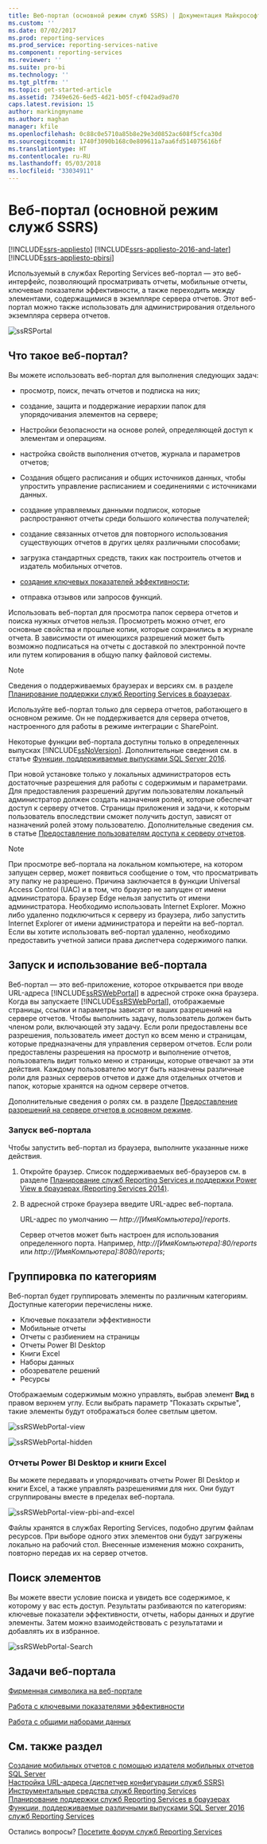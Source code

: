 ```yaml
---
title: Веб-портал (основной режим служб SSRS) | Документация Майкрософт
ms.custom: ''
ms.date: 07/02/2017
ms.prod: reporting-services
ms.prod_service: reporting-services-native
ms.component: reporting-services
ms.reviewer: ''
ms.suite: pro-bi
ms.technology: ''
ms.tgt_pltfrm: ''
ms.topic: get-started-article
ms.assetid: 7349e626-6ed5-4d21-b05f-cf042ad9ad70
caps.latest.revision: 15
author: markingmyname
ms.author: maghan
manager: kfile
ms.openlocfilehash: 0c88c0e5710a85b8e29e3d0852ac608f5cfca30d
ms.sourcegitcommit: 1740f3090b168c0e809611a7aa6fd514075616bf
ms.translationtype: HT
ms.contentlocale: ru-RU
ms.lasthandoff: 05/03/2018
ms.locfileid: "33034911"
---
```

# <a name="web-portal-ssrs-native-mode"></a>Веб-портал (основной режим служб SSRS)

[!INCLUDE[ssrs-appliesto](../includes/ssrs-appliesto.md)] [!INCLUDE[ssrs-appliesto-2016-and-later](../includes/ssrs-appliesto-2016-and-later.md)] [!INCLUDE[ssrs-appliesto-pbirsi](../includes/ssrs-appliesto-pbirs.md)]

Используемый в службах Reporting Services веб-портал — это веб-интерфейс, позволяющий просматривать отчеты, мобильные отчеты, ключевые показатели эффективности, а также переходить между элементами, содержащимися в экземпляре сервера отчетов. Этот веб-портал можно также использовать для администрирования отдельного экземпляра сервера отчетов.

![ssRSPortal](../reporting-services/media/ssrsportal.png)

## <a name="what-is-the-web-portal"></a>Что такое веб-портал?

Вы можете использовать веб-портал для выполнения следующих задач:

- просмотр, поиск, печать отчетов и подписка на них;

- создание, защита и поддержание иерархии папок для упорядочивания элементов на сервере;

- Настройки безопасности на основе ролей, определяющей доступ к элементам и операциям.

- настройка свойств выполнения отчетов, журнала и параметров отчетов;

- Создания общего расписания и общих источников данных, чтобы упростить управление расписанием и соединениями с источниками данных.

- создание управляемых данными подписок, которые распространяют отчеты среди большого количества получателей;

- создание связанных отчетов для повторного использования существующих отчетов в других целях различными способами;

- загрузка стандартных средств, таких как построитель отчетов и издатель мобильных отчетов.

- [создание ключевых показателей эффективности](../reporting-services/working-with-kpis-in-reporting-services.md);

- отправка отзывов или запросов функций.

Использовать веб-портал для просмотра папок сервера отчетов и поиска нужных отчетов нельзя. Просмотреть можно отчет, его основные свойства и прошлые копии, которые сохранились в журнале отчета. В зависимости от имеющихся разрешений может быть возможно подписаться на отчеты с доставкой по электронной почте или путем копирования в общую папку файловой системы.

> [!NOTE]
> Сведения о поддерживаемых браузерах и версиях см. в разделе [Планирование поддержки служб Reporting Services в браузерах](../reporting-services/browser-support-for-reporting-services-and-power-view.md).

Используйте веб-портал только для сервера отчетов, работающего в основном режиме. Он не поддерживается для сервера отчетов, настроенного для работы в режиме интеграции с SharePoint.

Некоторые функции веб-портала доступны только в определенных выпусках [!INCLUDE[ssNoVersion](../includes/ssnoversion.md)]. Дополнительные сведения см. в статье [Функции, поддерживаемые выпусками SQL Server 2016](../reporting-services/reporting-services-features-supported-by-the-editions-of-sql-server-2016.md).

При новой установке только у локальных администраторов есть достаточные разрешения для работы с содержимым и параметрами. Для предоставления разрешений другим пользователям локальный администратор должен создать назначения ролей, которые обеспечат доступ к серверу отчетов. Страницы приложения и задачи, к которым пользователь впоследствии сможет получить доступ, зависят от назначений ролей этому пользователю. Дополнительные сведения см. в статье [Предоставление пользователям доступа к серверу отчетов](security/grant-user-access-to-a-report-server-report-manager.md).

> [!NOTE]
> При просмотре веб-портала на локальном компьютере, на котором запущен сервер, может появиться сообщение о том, что просматривать эту папку не разрешено. Причина заключается в функции Universal Access Control (UAC) и в том, что браузер не запущен от имени администратора. Браузер Edge нельзя запустить от имени администратора. Необходимо использовать Internet Explorer. Можно либо удаленно подключиться к серверу из браузера, либо запустить Internet Explorer от имени администратора и перейти на веб-портал. Если вы хотите использовать веб-портал удаленно, необходимо предоставить учетной записи права диспетчера содержимого папки.  

## <a name="start-and-use-the-web-portal"></a>Запуск и использование веб-портала

Веб-портал — это веб-приложение, которое открывается при вводе URL-адреса [!INCLUDE[ssRSWebPortal](../includes/ssrswebportal.md)] в адресной строке окна браузера. Когда вы запускаете [!INCLUDE[ssRSWebPortal](../includes/ssrswebportal.md)], отображаемые страницы, ссылки и параметры зависят от ваших разрешений на сервере отчетов. Чтобы выполнить задачу, пользователь должен быть членом роли, включающей эту задачу.  Если роли предоставлены все разрешения, пользователь имеет доступ ко всем меню и страницам, которые предназначены для управления сервером отчетов. Если роли предоставлены разрешения на просмотр и выполнение отчетов, пользователь видит только меню и страницы, которые отвечают за эти действия. Каждому пользователю могут быть назначены различные роли для разных серверов отчетов и даже для отдельных отчетов и папок, которые хранятся на одном сервере отчетов.

Дополнительные сведения о ролях см. в разделе [Предоставление разрешений на сервере отчетов в основном режиме](../reporting-services/security/granting-permissions-on-a-native-mode-report-server.md).

### <a name="start-the-web-portal"></a>Запуск веб-портала

Чтобы запустить веб-портал из браузера, выполните указанные ниже действия.

1. Откройте браузер. Список поддерживаемых веб-браузеров см. в разделе [Планирование служб Reporting Services и поддержки Power View в браузерах (Reporting Services 2014)](../reporting-services/browser-support-for-reporting-services-and-power-view.md).

2. В адресной строке браузера введите URL-адрес веб-портала.

    URL-адрес по умолчанию — *http://[ИмяКомпьютера]/reports*.

    Сервер отчетов может быть настроен для использования определенного порта. Например, *http://[ИмяКомпьютера]:80/reports* или *http://[ИмяКомпьютера]:8080/reports*;

## <a name="grouping-by-categories"></a>Группировка по категориям

Веб-портал будет группировать элементы по различным категориям. Доступные категории перечислены ниже.

- Ключевые показатели эффективности
- Мобильные отчеты
- Отчеты с разбиением на страницы
- Отчеты Power BI Desktop
- Книги Excel
- Наборы данных
- обозревателе решений
- Ресурсы

Отображаемым содержимым можно управлять, выбрав элемент **Вид** в правом верхнем углу. Если выбрать параметр "Показать скрытые", такие элементы будут отображаться более светлым цветом.

![ssRSWebPortal-view](../reporting-services/media/ssrswebportal-view.png)

![ssRSWebPortal-hidden](../reporting-services/media/ssrswebportal-hidden.png)

### <a name="power-bi-desktop-reports-and-excel-workbooks"></a>Отчеты Power BI Desktop и книги Excel

Вы можете передавать и упорядочивать отчеты Power BI Desktop и книги Excel, а также управлять разрешениями для них. Они будут сгруппированы вместе в пределах веб-портала.

![ssRSWebPortal-view-pbi-and-excel](../reporting-services/media/ssrswebportal-view-pbi-and-excel.png)

Файлы хранятся в службах Reporting Services, подобно другим файлам ресурсов. При выборе одного этих элементов они будут загружены локально на рабочий стол. Внесенные изменения можно сохранить, повторно передав их на сервер отчетов.

## <a name="search-for-items"></a>Поиск элементов

Вы можете ввести условие поиска и увидеть все содержимое, к которому у вас есть доступ. Результаты разбиваются по категориям: ключевые показатели эффективности, отчеты, наборы данных и другие элементы. Затем можно взаимодействовать с результатами и добавлять их в избранное.

![ssRSWebPortal-Search](../reporting-services/media/ssrswebportal-search.png)

## <a name="web-portal-tasks"></a>Задачи веб-портала

[Фирменная символика на веб-портале](../reporting-services/branding-the-web-portal.md)

[Работа с ключевыми показателями эффективности](../reporting-services/working-with-kpis-in-reporting-services.md)

[Работа с общими наборами данных](../reporting-services/work-with-shared-datasets-web-portal.md)

## <a name="see-also"></a>См. также раздел

[Создание мобильных отчетов с помощью издателя мобильных отчетов SQL Server](../reporting-services/mobile-reports/create-mobile-reports-with-sql-server-mobile-report-publisher.md)  
[Настройка URL-адреса (диспетчер конфигурации служб SSRS)](../reporting-services/install-windows/configure-a-url-ssrs-configuration-manager.md)  
[Инструментальные средства служб Reporting Services](../reporting-services/tools/reporting-services-tools.md)  
[Планирование поддержки служб Reporting Services в браузерах](../reporting-services/browser-support-for-reporting-services-and-power-view.md)  
[Функции, поддерживаемые различными выпусками SQL Server 2016 служб Reporting Services](../reporting-services/reporting-services-features-supported-by-the-editions-of-sql-server-2016.md)  

Остались вопросы? [Посетите форум служб Reporting Services](http://go.microsoft.com/fwlink/?LinkId=620231)
